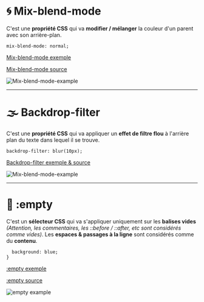 # 🌀 Mix-blend-mode
C'est une **propriété CSS** qui va **modifier / mélanger** la couleur d'un parent avec son arrière-plan.

```mix-blend-mode: normal;```

[Mix-blend-mode exemple](https://css-tricks.com/almanac/properties/m/mix-blend-mode/)

[Mix-blend-mode source](https://developer.mozilla.org/fr/docs/Web/CSS/mix-blend-mode)

![Mix-blend-mode-example](https://github.com/iloche/MarkDown/assets/112648454/eaad20ec-4100-410c-987f-a9ef63ea955c)

---
# 🌫️ Backdrop-filter
C'est une **propriété CSS** qui va appliquer un **effet de filtre flou** à l'arrière plan du texte dans lequel il se trouve.

```backdrop-filter: blur(10px);```

[Backdrop-filter exemple & source](https://css-tricks.com/almanac/properties/b/backdrop-filter/)

![Mix-blend-mode-example](https://github.com/iloche/MarkDown/assets/112648454/c552c8de-e296-4830-8b48-4610795c8232)

---
# 👻 :empty
C'est un **sélecteur CSS** qui va s'appliquer uniquement sur les **balises vides** *(Attention, les commentaires, les ::before / ::after, etc sont considérés comme vides)*. Les **espaces & passages à la ligne** sont considérés comme du **contenu**.

```.box:empty {
  background: blue;
}
```

[:empty exemple](https://css-tricks.com/almanac/selectors/e/empty/)

[:empty source](https://developer.mozilla.org/fr/docs/Web/CSS/:empty)

![empty example](https://github.com/iloche/MarkDown/assets/112648454/10eed2f1-c0b4-45ae-a29a-190625e05b3d)
